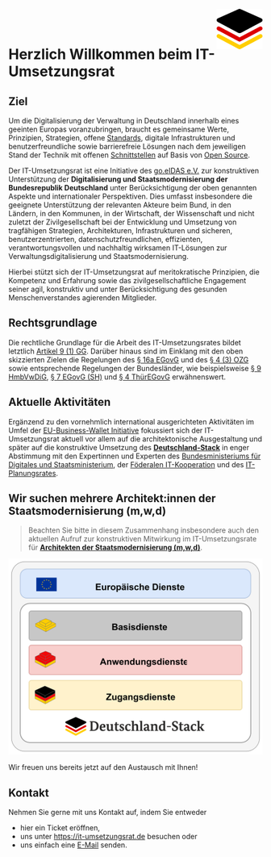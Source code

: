 <img align="right" height="80" src="https://github.com/it-umsetzungsrat/it-umsetzungsrat/blob/main/img/it-ur-logo.svg"/><br/></br>

# Herzlich Willkommen beim IT-Umsetzungsrat

## Ziel

Um die Digitalisierung der Verwaltung in Deutschland innerhalb eines geeinten Europas voranzubringen, 
braucht es gemeinsame Werte, Prinzipien, Strategien, offene [Standards](http://data.europa.eu/eli/reg/2012/1025/oj), digitale Infrastrukturen und 
benutzerfreundliche sowie barrierefreie Lösungen nach dem jeweiligen Stand der Technik mit offenen 
[Schnittstellen](https://www.openapis.org/) auf Basis von [Open Source](https://opensource.org/osd). 

Der IT-Umsetzungsrat ist eine Initiative des [go.eIDAS e.V.](https://go.eid.as/de) zur konstruktiven 
Unterstützung der **Digitalisierung und Staatsmodernisierung der Bundesrepublik Deutschland** unter 
Berücksichtigung der oben genannten Aspekte und internationaler Perspektiven. 
Dies umfasst insbesondere die geeignete Unterstützung der relevanten Akteure beim Bund, in den Ländern, in den Kommunen, 
in der Wirtschaft, der Wissenschaft und nicht zuletzt der Zivilgesellschaft bei der Entwicklung 
und Umsetzung von tragfähigen Strategien, Architekturen, Infrastrukturen und sicheren, 
benutzerzentrierten, datenschutzfreundlichen, effizienten, verantwortungsvollen und nachhaltig 
wirksamen IT-Lösungen zur Verwaltungsdigitalisierung und Staatsmodernisierung.      

Hierbei stützt sich der IT-Umsetzungsrat auf meritokratische Prinzipien, die Kompetenz und 
Erfahrung sowie das zivilgesellschaftliche Engagement seiner agil, konstruktiv und unter 
Berücksichtigung des gesunden Menschenverstandes agierenden Mitglieder. 

## Rechtsgrundlage

Die rechtliche Grundlage für die Arbeit des IT-Umsetzungsrates bildet letztlich 
[Artikel 9 (1) GG](https://www.gesetze-im-internet.de/gg/art_9.html). Darüber hinaus sind 
im Einklang mit den oben skizzierten Zielen die Regelungen des [§ 16a EGovG](https://www.gesetze-im-internet.de/egovg/__16a.html) und des [§ 4 (3) OZG](https://www.gesetze-im-internet.de/ozg/__4.html) 
sowie entsprechende Regelungen der Bundesländer, wie beispielsweise [§ 9 HmbVwDiG](https://www.landesrecht-hamburg.de/bsha/document/jlr-VwDiGHApP9), [§ 7 EGovG (SH)](https://www.gesetze-rechtsprechung.sh.juris.de/bssh/document/jlr-EGovGSH2009V4P7) 
und [§ 4 ThürEGovG](https://landesrecht.thueringen.de/bsth/document/jlr-EGovGTHpP4) erwähnenswert.    

## Aktuelle Aktivitäten  

Ergänzend zu den vornehmlich international ausgerichteten Aktivitäten im Umfel der [EU-Business-Wallet Initiative](https://github.com/eu-business-wallet) 
fokussiert sich der IT-Umsetzungsrat aktuell vor allem auf die architektonische Ausgestaltung und später auf die konstruktive Umsetzung des 
**[Deutschland-Stack](https://www.schleswig-holstein.de/DE/landesregierung/themen/digitalisierung/digitalisierung-zukunftsthema/_documents/impulspapier_deutschland-stack.pdf?__blob=publicationFile&v=2)** 
in enger Abstimmung mit den Expertinnen und Experten des [Bundesministeriums für Digitales und Staatsministerium](https://bmds.bund.de/), 
der [Föderalen IT-Kooperation](https://www.fitko.de/) und des [IT-Planungsrates](https://www.it-planungsrat.de/).

## Wir suchen mehrere Architekt:innen der Staatsmodernisierung (m,w,d)

>Beachten Sie bitte in diesem Zusammenhang insbesondere auch den aktuellen Aufruf zur konstruktiven
>Mitwirkung im IT-Umsetzungsrate für **[Architekten der Staatsmodernisierung (m,w,d)](https://github.com/it-umsetzungsrat/it-umsetzungsrat/blob/main/Architekten.md)**. 

![Deutschland-Stack-Skizze](/img/DE-Stack-abstrakt.svg) 

Wir freuen uns bereits jetzt auf den Austausch mit Ihnen!    

## Kontakt

Nehmen Sie gerne mit uns Kontakt auf, indem Sie entweder 
* hier ein Ticket eröffnen, 
* uns unter https://it-umsetzungsrat.de besuchen oder 
* uns einfach eine [E-Mail](mailto:it-ur@eID.AS) senden.
